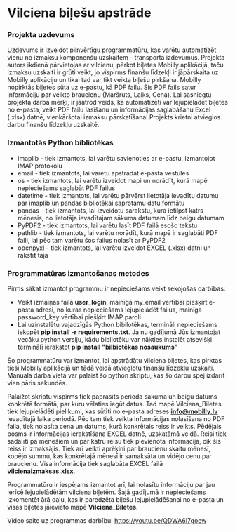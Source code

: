 # Vilciena biļešu apstrāde
### Projekta uzdevums
Uzdevums ir izveidot pilnvērtīgu programmatūru, kas varētu automatizēt vienu no izmaksu komponenšu uzskaitēm - transporta izdevumus. Projekta autors ikdienā pārvietojas ar vilcienu, pērkot biļetes Mobilly aplikācijā, taču izmaksu uzskaiti ir grūti veikt, jo vispirms finanšu līdzekļi ir jāpārskaita uz Mobilly aplikāciju un tikai tad var tikt veikta biļešu pirkšana. Mobilly nopirktās biļetes sūta uz e-pastu, kā PDF failu. Šis PDF fails satur informāciju par veikto braucienu (Maršruts, Laiks, Cena). Lai sasniegtu projekta darba mērķi, ir jāatrod veids, kā automatizēti var lejupielādēt biļetes no e-pasta, veikt PDF failu lasīšanu un informācijas saglabāšanu Excel (.xlsx) datnē, vienkāršotai izmaksu pārskatīšanai.Projekts krietni atvieglos darbu finanšu līdzekļu uzskaitē.
### Izmantotās Python bibliotēkas
* imaplib - tiek izmantots, lai varētu savienoties ar e-pastu, izmantojot IMAP protokolu
* email - tiek izmantots, lai varētu apstrādāt e-pasta vēstules
* os - tiek izmantots, lai varētu izveidot mapi un norādīt, kurā mapē nepieciešams saglabāt PDF failus
* datetime - tiek izmantots, lai varētu pārvērst lietotāja ievadītu datumu par imaplib un pandas bibliotēkai saprotamu datu formātu
* pandas - tiek izmantots, lai izveidotu sarakstu, kurā ietilpst katrs mēnesis, no lietotāja ievadītajam sākuma datumam līdz beigu datumam
* PyPDF2 - tiek izmantots, lai varētu lasīt PDF failā esošo tekstu
* pathlib - tiek izmantots, lai varētu norādīt, kurā mapē ir saglabāti PDF faili, lai pēc tam varētu šos failus nolasīt ar PyPDF2
* openpyxl - tiek izmantots, lai varētu izveidot EXCEL (.xlsx) datni un rakstīt tajā
### Programmatūras izmantošanas metodes
Pirms sākat izmantot programmu ir nepieciešams veikt sekojošas darbības:
* Veikt izmaiņas failā **user_login**, mainīgā my_email vertībai piešķirt e-pasta adresi, no kuras nepieciešams lejupielādēt failus, mainīga password_key vērtībai piešķirt IMAP paroli
* Lai uzinstalētu vajadzīgās Python bibilotēkas, termināli nepieciešams iekopēt **pip install -r requirements.txt**. Ja nu gadījumā Jūs izmantojat vecāku python versiju, kādu bibliotēku var nākties instalēt atsevišķi terminālī ierakstot **pip install "bilbiotēkas nosaukums"**

Šo programmatūru var izmantot, lai apstrādātu vilciena biļetes, kas pirktas tieši Mobilly aplikācijā un tādā veidā atvieglotu finanšu līdzekļu uzskaiti. Manuāla darba vietā var palaist šo python skriptu, kas šo darbu spēj izdarīt vien pāris sekundēs.

Palaižot skriptu vispirms tiek paprasīts perioda sākuma un beigu datums konkrētā formātā, par kuru vēlaties iegūt datus. Tad mapē Vilciena_Biletes tiek lejupielādēti pielikumi, kas sūtīti no e-pasta adreses **info@mobilly.lv** ievadītajā laika periodā. Pēc tam tiek veikta informācijas nolasīšana no PDF faila, tiek nolasīta cena un datums, kurā konkrētais reiss ir veikts. Pēdējais posms ir informācijas ierakstīšana EXCEL datnē, uzskatāmā veidā. Reisi tiek sadalīti pa mēnešiem un par katru reisu tiek pievienota informācija, cik šis reiss ir izmaksājis. Tiek arī veikti aprēķini par braucienu skaitu mēnesī, kopējo summu, kas konkrētajā mēnesī ir samaksāta un vidējo cenu par braucienu. Visa informācija tiek saglabāta EXCEL failā **vilcienaizmaksas.xlsx**.

Programmatūru ir iespējams izmantot arī, lai nolasītu informāciju par jau ierīcē lejupielādētām vilciena biļetēm. Šajā gadījumā ir nepieciešams izkomentēt ārā daļu, kas ir paredzēta biļešu lejupielādēšanai no e-pasta un visas biļetes jāievieto mapē **Vilciena_Biletes**.

Video saite uz programmas darbību: https://youtu.be/QDWA6I7goew
